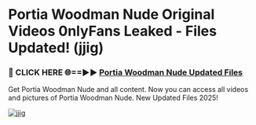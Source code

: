 # Portia Woodman Nude Original Videos 0nlyFans Leaked - Files Updated! (jjig)

<h3>🔴 CLICK HERE 🌐==►► <a href="https://tinyurl.com/y5r63du9" rel="nofollow">Portia Woodman Nude Updated Files</a></h3>

Get Portia Woodman Nude and all content. Now you can access all videos and pictures of Portia Woodman Nude. New Updated Files 2025!

[![jjig](https://i.imgur.com/UVo9nyh.gif)](https://tinyurl.com/y5r63du9)